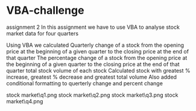 # VBA-challenge
assignment 2
In this assignment we have to use VBA to analyse stock market data for four quarters

Using VBA we calculated 
    Quarterly change of a stock from the opening price at the beginning of a given quarter to the closing price at the end of that quarter
    The percentage change of a stock from the opening price at the beginning of a given quarter to the closing price at the end of that quarter
    total stock volume of each stock
    Calculated stock with greatest % increase, greatest % decrease and greatest total volume
    Also added conditional formatting to querterly change and percent change

stock market\q1.png
stock market\q2.png
stock market\q3.png
stock market\q4.png